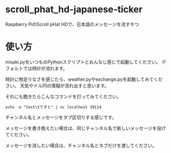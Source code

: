 # scroll_phat_hd-japanese-ticker
Raspberry PiのScroll pHat HDで、日本語のメッセージを流すやつ


# 使い方
misaki.pyをいつものPythonスクリプトとおんなじ感じで起動してください。
デフォルトでは時計が流れます。

時計に物足りなさを感じたら、weather.pyやexchange.pyを起動してみてください。
天気やドル円の情報が流れ出すと思います。

それにも飽きたらこんなコマンドを打ってみてください。

```
echo -e "test\tてすと" | nc localhost 39114
```

チャンネル名とメッセージをタブ区切りする感じです。

メッセージを書き換えたい場合は、同じチャンネル名で新しいメッセージを投げてください。

メッセージを消したい場合は、チャンネル名とタブだけを渡してください。

